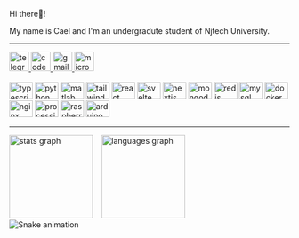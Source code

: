 <!-- welcome message -->
<p>Hi there👋!</p>
<p>My name is Cael and I'm an undergradute student of Njtech University.</p>

<hr/>

<!-- badge -->
<div>
  <a href="https://t.me/owencael" target="_blank">
    <img
      height="35"
      alt="telegram logo"
      src="https://img.shields.io/static/v1?message=Telegrm&logo=telegram&label=&color=2CA5E0&logoColor=white&labelColor=&style=for-the-badge"
    />
  </a>
  <a href="https://codepen.io/MR-Addict" target="_blank">
    <img
      height="35"
      alt="codepen logo"
      src="https://img.shields.io/static/v1?message=Codepen&logo=codepen&label=&color=1F8A70&logoColor=white&labelColor=&style=for-the-badge"
    />
  </a>
  <a href="mailto:MR-Addict@qq.com" target="_blank">
    <img
      height="35"
      alt="gmail logo"
      src="https://img.shields.io/static/v1?message=Email&logo=gmail&label=&color=A084DC&logoColor=white&labelColor=&style=for-the-badge"
    />
  </a>
  <a href="https://mraddict.one" target="_blank">
    <img
      height="35"
      alt="microsoft-outlook logo"
      src="https://img.shields.io/static/v1?message=Website&logo=microsoft-outlook&label=&color=7F167F&logoColor=white&labelColor=&style=for-the-badge"
    />
  </a>
</div>

<br />

<div>
  <img
    height="30"
    width="42"
    alt="typescript logo"
    src="https://cdn.jsdelivr.net/gh/devicons/devicon/icons/typescript/typescript-plain.svg"
  />
  <img
    height="30"
    width="42"
    alt="python logo"
    src="https://cdn.jsdelivr.net/gh/devicons/devicon/icons/python/python-original.svg"
  />
  <img
    height="30"
    width="42"
    alt="matlab logo"
    src="https://cdn.jsdelivr.net/gh/devicons/devicon/icons/matlab/matlab-original.svg"
  />
  <img
    height="30"
    width="42"
    alt="tailwindcss logo"
    src="https://cdn.jsdelivr.net/gh/devicons/devicon/icons/tailwindcss/tailwindcss-plain.svg"
  />
  <img
    height="30"
    width="42"
    alt="react logo"
    src="https://cdn.jsdelivr.net/gh/devicons/devicon/icons/react/react-original.svg"
  />
  <img
    height="30"
    width="42"
    alt="svelte logo"
    src="https://cdn.jsdelivr.net/gh/devicons/devicon/icons/svelte/svelte-original.svg"
  />
  <img
    height="30"
    width="42"
    alt="nextjs logo"
    src="https://cdn.jsdelivr.net/gh/devicons/devicon/icons/nextjs/nextjs-original.svg"
  />
  <img
    height="30"
    width="42"
    alt="mongodb logo"
    src="https://cdn.jsdelivr.net/gh/devicons/devicon/icons/mongodb/mongodb-original.svg"
  />
  <img
    height="30"
    width="42"
    alt="redis logo"
    src="https://cdn.jsdelivr.net/gh/devicons/devicon/icons/redis/redis-original.svg"
  />
  <img
    height="30"
    width="42"
    alt="mysql logo"
    src="https://cdn.jsdelivr.net/gh/devicons/devicon/icons/mysql/mysql-original.svg"
  />
  <img
    height="30"
    width="42"
    alt="docker logo"
    src="https://cdn.jsdelivr.net/gh/devicons/devicon/icons/docker/docker-original.svg"
  />
  <img
    height="30"
    width="42"
    alt="nginx logo"
    src="https://cdn.jsdelivr.net/gh/devicons/devicon/icons/nginx/nginx-original.svg"
  />
  <img
    height="30"
    width="42"
    alt="processing logo"
    src="https://cdn.jsdelivr.net/gh/devicons/devicon/icons/processing/processing-original.svg"
  />
  <img
    height="30"
    width="42"
    alt="raspberrypi logo"
    src="https://cdn.jsdelivr.net/gh/devicons/devicon/icons/raspberrypi/raspberrypi-original.svg"
  />
  <img
    height="30"
    width="42"
    alt="arduino logo"
    src="https://cdn.jsdelivr.net/gh/devicons/devicon/icons/arduino/arduino-original.svg"
  />
</div>

<hr/>

<!-- grph -->
<div>
  <img
    src="https://github-readme-stats.vercel.app/api?hide_title=false&hide_rank=false&show_icons=true&include_all_commits=true&count_private=true&disable_animations=false&theme=vue&locale=en&hide_border=false&username=MR-Addict"
    height="150"
    alt="stats graph"
  />
  &nbsp;&nbsp;
  <img
    src="https://github-readme-stats.vercel.app/api/top-langs?locale=en&hide_title=false&layout=compact&card_width=320&langs_count=5&theme=vue&hide_border=false&username=MR-Addict"
    height="150"
    alt="languages graph"
  />
</div>

<img src="https://raw.githubusercontent.com/MR-Addict/MR-Addict/output/snake.svg" alt="Snake animation" />
